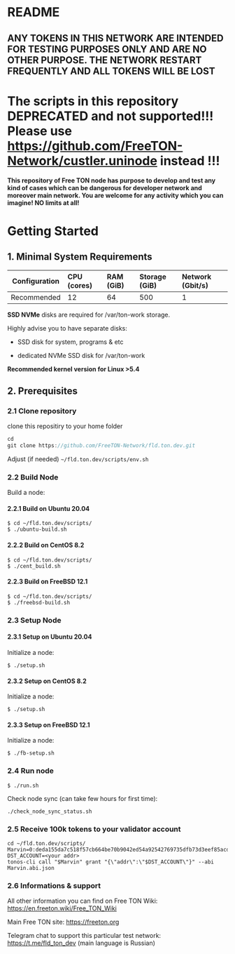 # README

## **ANY TOKENS IN THIS NETWORK ARE INTENDED FOR TESTING PURPOSES ONLY AND ARE NO OTHER PURPOSE. THE NETWORK RESTART FREQUENTLY AND ALL TOKENS WILL BE LOST** 

# The scripts in this repository DEPRECATED and not supported!!! Please use https://github.com/FreeTON-Network/custler.uninode instead !!!

**This repository of Free TON node has purpose to develop and test any kind of cases which can be dangerous for developer network and moreover main network. You are welcome for any activity which you can imagine! NO limits at all!**
# Getting Started

## 1. Minimal System Requirements
| Configuration | CPU (cores) | RAM (GiB) | Storage (GiB) | Network (Gbit/s)|
|---|:---|:---|:---|:---|
| Recommended |12|64|500|1| 

**SSD NVMe** disks are required for /var/ton-work storage.

Highly advise you to have separate disks:

- SSD disk for system, programs & etc

- dedicated NVMe SSD disk for /var/ton-work

**Recommended kernel version for Linux >5.4**

## 2. Prerequisites
### 2.1 Clone repository
clone this repositiry to your home folder
```csharp
cd 
git clone https://github.com/FreeTON-Network/fld.ton.dev.git
```
Adjust (if needed) `~/fld.ton.dev/scripts/env.sh`
    
### 2.2 Build Node
Build a node:  
#### 2.2.1 Build on Ubuntu 20.04
    $ cd ~/fld.ton.dev/scripts/
    $ ./ubuntu-build.sh
#### 2.2.2 Build on CentOS 8.2
    $ cd ~/fld.ton.dev/scripts/
    $ ./cent_build.sh
#### 2.2.3 Build on FreeBSD 12.1
    $ cd ~/fld.ton.dev/scripts/
    $ ./freebsd-build.sh 

### 2.3 Setup Node
#### 2.3.1 Setup on Ubuntu 20.04
Initialize a node:

    $ ./setup.sh
#### 2.3.2 Setup on CentOS 8.2
Initialize a node:

    $ ./setup.sh
#### 2.3.3 Setup on FreeBSD 12.1
Initialize a node:

    $ ./fb-setup.sh
### 2.4 Run node

    $ ./run.sh
Check node sync (can take few hours for first time):

    ./check_node_sync_status.sh
### 2.5 Receive 100k tokens to your validator account

    cd ~/fld.ton.dev/scripts/
    Marvin=0:deda155da7c518f57cb664be70b9042ed54a92542769735dfb73d3eef85acdaf
    DST_ACCOUNT=<your addr>  
    tonos-cli call "$Marvin" grant "{\"addr\":\"$DST_ACCOUNT\"}" --abi Marvin.abi.json

### 2.6 Informations & support
All other information you can find on Free TON Wiki:  
https://en.freeton.wiki/Free_TON_Wiki

Main Free TON site:  https://freeton.org

Telegram chat to support this particular test network: https://t.me/fld_ton_dev  (main language is Russian)
